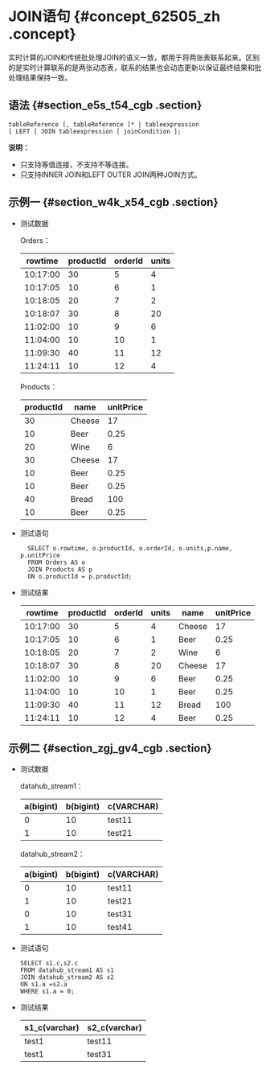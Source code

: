 # JOIN语句 {#concept_62505_zh .concept}

实时计算的JOIN和传统批处理JOIN的语义一致，都用于将两张表联系起来。区别的是实时计算联系的是两张动态表，联系的结果也会动态更新以保证最终结果和批处理结果保持一致。

## 语法 {#section_e5s_t54_cgb .section}

```language-sql
tableReference [, tableReference ]* | tableexpression
[ LEFT ] JOIN tableexpression [ joinCondition ];

```

**说明：** 

-   只支持等值连接，不支持不等连接。
-   只支持INNER JOIN和LEFT OUTER JOIN两种JOIN方式。

## 示例一 {#section_w4k_x54_cgb .section}

-   测试数据

    Orders：

    |rowtime|productId|orderId|units|
    |-------|---------|-------|-----|
    |10:17:00|30|5|4|
    |10:17:05|10|6|1|
    |10:18:05|20|7|2|
    |10:18:07|30|8|20|
    |11:02:00|10|9|6|
    |11:04:00|10|10|1|
    |11:09:30|40|11|12|
    |11:24:11|10|12|4|

    Products：

    |productId|name|unitPrice|
    |---------|----|---------|
    |30|Cheese|17|
    |10|Beer|0.25|
    |20|Wine|6|
    |30|Cheese|17|
    |10|Beer|0.25|
    |10|Beer|0.25|
    |40|Bread|100|
    |10|Beer|0.25|

-   测试语句

    ```language-sql
      SELECT o.rowtime, o.productId, o.orderId, o.units,p.name, p.unitPrice
      FROM Orders AS o
      JOIN Products AS p
      ON o.productId = p.productId;
    
    ```

-   测试结果

    |rowtime|productId|orderId|units|name|unitPrice|
    |-------|---------|-------|-----|----|---------|
    |10:17:00|30|5|4|Cheese|17|
    |10:17:05|10|6|1|Beer|0.25|
    |10:18:05|20|7|2|Wine|6|
    |10:18:07|30|8|20|Cheese|17|
    |11:02:00|10|9|6|Beer|0.25|
    |11:04:00|10|10|1|Beer|0.25|
    |11:09:30|40|11|12|Bread|100|
    |11:24:11|10|12|4|Beer|0.25|


## 示例二 {#section_zgj_gv4_cgb .section}

-   测试数据

    datahub\_stream1：

    |a\(bigint\)|b\(bigint\)|c\(VARCHAR\)|
    |-----------|-----------|------------|
    |0|10|test11|
    |1|10|test21|

    datahub\_stream2：

    |a\(bigint\)|b\(bigint\)|c\(VARCHAR\)|
    |-----------|-----------|------------|
    |0|10|test11|
    |1|10|test21|
    |0|10|test31|
    |1|10|test41|

-   测试语句

    ```language-SQL
    SELECT s1.c,s2.c 
    FROM datahub_stream1 AS s1
    JOIN datahub_stream2 AS s2 
    ON s1.a =s2.a
    WHERE s1.a = 0;
    
    ```

-   测试结果

    |s1\_c\(varchar\)|s2\_c\(varchar\)|
    |----------------|----------------|
    |test1|test11|
    |test1|test31|


